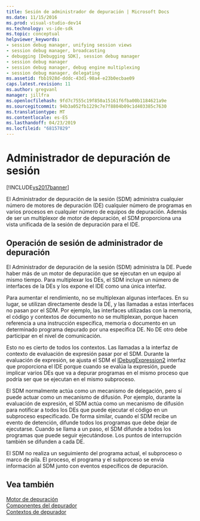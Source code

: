 ```yaml
---
title: Sesión de administrador de depuración | Microsoft Docs
ms.date: 11/15/2016
ms.prod: visual-studio-dev14
ms.technology: vs-ide-sdk
ms.topic: conceptual
helpviewer_keywords:
- session debug manager, unifying session views
- session debug manager, broadcasting
- debugging [Debugging SDK], session debug manager
- session debug manager
- session debug manager, debug engine multiplexing
- session debug manager, delegating
ms.assetid: fbb1928d-dddc-43d1-98a4-e23b0ecbae09
caps.latest.revision: 11
ms.author: gregvanl
manager: jillfra
ms.openlocfilehash: 9fd7c7555c19f850a15161f6fba00b1184621a9e
ms.sourcegitcommit: 94b3a052fb1229c7e7f8804b09c1d403385c7630
ms.translationtype: MT
ms.contentlocale: es-ES
ms.lasthandoff: 04/23/2019
ms.locfileid: "68157829"
---
```

# <a name="session-debug-manager"></a>Administrador de depuración de sesión
[!INCLUDE[vs2017banner](../../includes/vs2017banner.md)]

El Administrador de depuración de la sesión (SDM) administra cualquier número de motores de depuración (DE) cualquier número de programas en varios procesos en cualquier número de equipos de depuración. Además de ser un multiplexor de motor de depuración, el SDM proporciona una vista unificada de la sesión de depuración para el IDE.  
  
## <a name="session-debug-manager-operation"></a>Operación de sesión de administrador de depuración  
 El Administrador de depuración de la sesión (SDM) administra la DE. Puede haber más de un motor de depuración que se ejecutan en un equipo al mismo tiempo. Para multiplexar los DEs, el SDM incluye un número de interfaces de la DEs y los expone el IDE como una única interfaz.  
  
 Para aumentar el rendimiento, no se multiplexan algunas interfaces. En su lugar, se utilizan directamente desde la DE, y las llamadas a estas interfaces no pasan por el SDM. Por ejemplo, las interfaces utilizadas con la memoria, el código y contextos de documento no se multiplexan, porque hacen referencia a una instrucción específica, memoria o documento en un determinado programa depurado por una específica DE. No DE otro debe participar en el nivel de comunicación.  
  
 Esto no es cierto de todos los contextos. Las llamadas a la interfaz de contexto de evaluación de expresión pasar por el SDM. Durante la evaluación de expresión, se ajusta el SDM el [IDebugExpression2](../../extensibility/debugger/reference/idebugexpression2.md) interfaz que proporciona el IDE porque cuando se evalúa la expresión, puede implicar varios DEs que va a depurar programas en el mismo proceso que podría ser que se ejecutan en el mismo subproceso.  
  
 El SDM normalmente actúa como un mecanismo de delegación, pero sí puede actuar como un mecanismo de difusión. Por ejemplo, durante la evaluación de expresión, el SDM actúa como un mecanismo de difusión para notificar a todos los DEs que puede ejecutar el código en un subproceso especificado. De forma similar, cuando el SDM recibe un evento de detención, difunde todos los programas que debe dejar de ejecutarse. Cuando se llama a un paso, el SDM difunde a todos los programas que puede seguir ejecutándose. Los puntos de interrupción también se difunden a cada DE.  
  
 El SDM no realiza un seguimiento del programa actual, el subproceso o marco de pila. El proceso, el programa y el subproceso se envía información al SDM junto con eventos específicos de depuración.  
  
## <a name="see-also"></a>Vea también  
 [Motor de depuración](../../extensibility/debugger/debug-engine.md)   
 [Componentes del depurador](../../extensibility/debugger/debugger-components.md)   
 [Contextos de depurador](../../extensibility/debugger/debugger-contexts.md)
